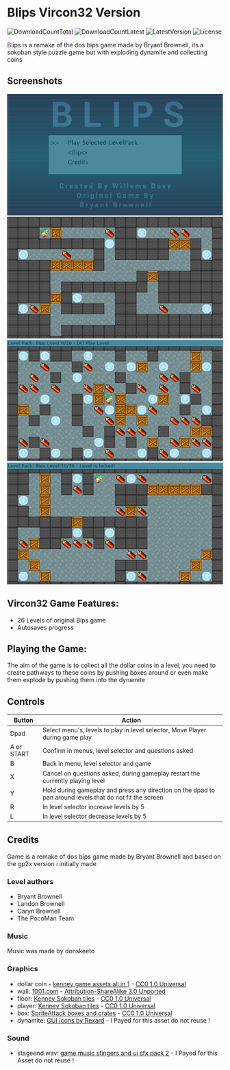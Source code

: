 # Blips Vircon32 Version
![DownloadCountTotal](https://img.shields.io/github/downloads/joyrider3774/blips_vircon32/total?label=total%20downloads&style=plastic) ![DownloadCountLatest](https://img.shields.io/github/downloads/joyrider3774/blips_vircon32/latest/total?style=plastic) ![LatestVersion](https://img.shields.io/github/v/tag/joyrider3774/blips_vircon32?label=Latest%20version&style=plastic) ![License](https://img.shields.io/github/license/joyrider3774/blips_vircon32?style=plastic)

Blips is a remake of the dos bips game made by Bryant Brownell, its a sokoban style puzzle game but with exploding dynamite and collecting coins

## Screenshots
![screenshot 1](screenshots/screenshot1.png)
![screenshot 2](screenshots/screenshot2.png)
![screenshot 3](screenshots/screenshot3.png)
![screenshot 4](screenshots/screenshot4.png)

## Vircon32 Game Features:
- 26 Levels of original Bips game
- Autosaves progress

## Playing the Game:
The aim of the game is to collect all the dollar coins in a level, you need to create pathways to these coins by pushing boxes around or even make them explode by pushing them into the dynamite

## Controls

| Button | Action |
| ------ | ------ |
| Dpad | Select menu's, levels to play in level selector, Move Player during game play|
| A or START | Confirm in menus, level selector and questions asked |
| B | Back in menu, level selector and game |
| X | Cancel on questions asked, during gameplay restart the currently playing level |
| Y | Hold during gameplay and press any direction on the dpad to pan around levels that do not fit the screen |
| R | In level selector increase levels by 5 |
| L | In level selector decrease levels by 5 |

## Credits
Game is a remake of dos bips game made by Bryant Brownell and based on the gp2x version i initially made

### Level authors
- Bryant Brownell
- Landon Brownell
- Caryn Brownell
- The PocoMan Team

### Music
Music was made by donskeeto

### Graphics
- dollar coin - [kenney game assets all in 1](https://kenney.itch.io/kenney-game-assets) - [CC0 1.0 Universal](https://creativecommons.org/publicdomain/zero/1.0/)
- wall: [1001.com](https://opengameart.org/content/sokoban-pack) - [Attribution-ShareAlike 3.0 Unported](https://creativecommons.org/licenses/by-sa/3.0/)
- floor: [Kenney Sokoban tiles](https://opengameart.org/content/sokoban-100-tiles) - [CC0 1.0 Universal](https://creativecommons.org/publicdomain/zero/1.0/)
- player: [Kenney Sokoban tiles](https://opengameart.org/content/sokoban-100-tiles) - [CC0 1.0 Universal](https://creativecommons.org/publicdomain/zero/1.0/)
- box: [SpriteAttack boxes and crates](https://opengameart.org/content/boxes-and-crates-svg-and-pngs) - [CC0 1.0 Universal](https://creativecommons.org/publicdomain/zero/1.0/)
- dynamite: [GUI Icons by Rexard](https://www.gamedevmarket.net/asset/gui-icons-8656) - I Payed for this asset do not reuse !

### Sound
- stageend.wav: [game music stingers and ui sfx pack 2](https://www.gamedevmarket.net/asset/game-music-stingers-and-ui-sfx-pack-2/) - I Payed for this Asset do not reuse !



